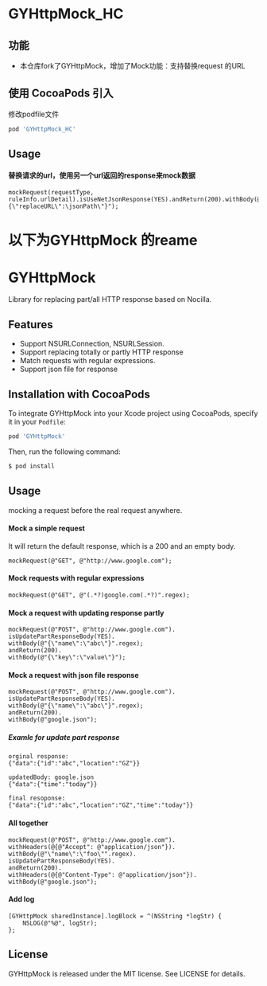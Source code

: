 # GYHttpMock_HC

## 功能
* 本仓库fork了GYHttpMock，增加了Mock功能：支持替换request 的URL

## 使用 CocoaPods 引入 

修改podfile文件

```ruby
pod 'GYHttpMock_HC'
```

## Usage

#### 替换请求的url，使用另一个url返回的response来mock数据

```objc
mockRequest(requestType, ruleInfo.urlDetail).isUseNetJsonResponse(YES).andReturn(200).withBody(@"{\"replaceURL\":\jsonPath\"}");
```

# 以下为GYHttpMock 的reame

# GYHttpMock
Library for replacing part/all HTTP response based on Nocilla.

## Features
* Support NSURLConnection, NSURLSession.
* Support replacing totally or partly HTTP response
* Match requests with regular expressions.
* Support json file for response

## Installation with CocoaPods

To integrate GYHttpMock into your Xcode project using CocoaPods, specify it in your `Podfile`:

```ruby
pod 'GYHttpMock'
```

Then, run the following command:

```bash
$ pod install
```

## Usage
mocking a request before the real request anywhere.

#### Mock a simple request
It will return the default response, which is a 200 and an empty body.

```objc
mockRequest(@"GET", @"http://www.google.com");
```

#### Mock requests with regular expressions
```objc
mockRequest(@"GET", @"(.*?)google.com(.*?)".regex);
```


#### Mock a request with updating response partly

```objc
mockRequest(@"POST", @"http://www.google.com").
isUpdatePartResponseBody(YES).
withBody(@"{\"name\":\"abc\"}".regex);
andReturn(200).
withBody(@"{\"key\":\"value\"}");
```

#### Mock a request with json file response

```objc
mockRequest(@"POST", @"http://www.google.com").
isUpdatePartResponseBody(YES).
withBody(@"{\"name\":\"abc\"}".regex);
andReturn(200).
withBody(@"google.json");
```
##### Examle for update part response 
    orginal response:
    {"data":{"id":"abc","location":"GZ"}}

    updatedBody: google.json
    {"data":{"time":"today"}}

    final resoponse:
    {"data":{"id":"abc","location":"GZ","time":"today"}}

#### All together
```objc
mockRequest(@"POST", @"http://www.google.com").
withHeaders(@{@"Accept": @"application/json"}).
withBody(@"\"name\":\"foo\"".regex).
isUpdatePartResponseBody(YES).
andReturn(200).
withHeaders(@{@"Content-Type": @"application/json"}).
withBody(@"google.json");
```
#### Add log
```objc
[GYHttpMock sharedInstance].logBlock = ^(NSString *logStr) {
    NSLOG(@"%@", logStr);
};
```

## License

GYHttpMock is released under the MIT license. See LICENSE for details.
